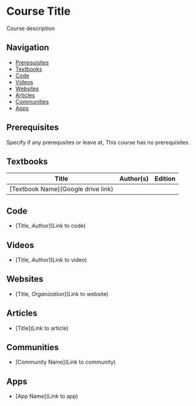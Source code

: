 # Course Title

Course description

## Navigation

*   [Prerequisites](#prerequisites)
*   [Textbooks](#textbooks)
*   [Code](#code)
*   [Videos](#videos)
*   [Websites](#websites)
*   [Articles](#articles)
*   [Communities](#communities)
*   [Apps](#apps)

## Prerequisites

Specify if any prerequsites or leave at, This course has no prerequisites.

## Textbooks

| Title | Author(s) | Edition |
| -------------|-------------|:-----:|
| [Textbook Name](Google drive link) |

## Code

*   [Title, *Author*](Link to code)

## Videos

*   [Title, *Author*](Link to video)

## Websites

*   [Title, *Organization*](Link to website)

## Articles

*   [Title](Link to article)

## Communities

*   [Community Name](Link to community)

## Apps

*   [App Name](Link to app)